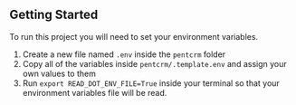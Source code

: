 
## Getting Started

To run this project you will need to set your environment variables.

1. Create a new file named `.env` inside the `pentcrm` folder
2. Copy all of the variables inside `pentcrm/.template.env` and assign your own values to them
3. Run `export READ_DOT_ENV_FILE=True` inside your terminal so that your environment variables file will be read.

<div align="center">


</div>
